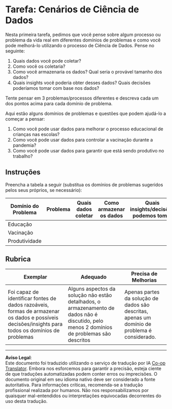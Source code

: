 <!--
CO_OP_TRANSLATOR_METADATA:
{
  "original_hash": "4e0f1773b9bee1be3b28f9fe2c71b3de",
  "translation_date": "2025-08-27T17:17:23+00:00",
  "source_file": "1-Introduction/01-defining-data-science/assignment.md",
  "language_code": "br"
}
-->
# Tarefa: Cenários de Ciência de Dados

Nesta primeira tarefa, pedimos que você pense sobre algum processo ou problema da vida real em diferentes domínios de problemas e como você pode melhorá-lo utilizando o processo de Ciência de Dados. Pense no seguinte:

1. Quais dados você pode coletar?
1. Como você os coletaria?
1. Como você armazenaria os dados? Qual seria o provável tamanho dos dados?
1. Quais insights você poderia obter desses dados? Quais decisões poderíamos tomar com base nos dados?

Tente pensar em 3 problemas/processos diferentes e descreva cada um dos pontos acima para cada domínio de problema.

Aqui estão alguns domínios de problemas e questões que podem ajudá-lo a começar a pensar:

1. Como você pode usar dados para melhorar o processo educacional de crianças nas escolas?
1. Como você pode usar dados para controlar a vacinação durante a pandemia?
1. Como você pode usar dados para garantir que está sendo produtivo no trabalho?

## Instruções

Preencha a tabela a seguir (substitua os domínios de problemas sugeridos pelos seus próprios, se necessário):

| Domínio do Problema | Problema | Quais dados coletar | Como armazenar os dados | Quais insights/decisões podemos tomar | 
|----------------------|----------|---------------------|--------------------------|---------------------------------------|
| Educação            |          |                     |                          |                                       |
| Vacinação           |          |                     |                          |                                       |
| Produtividade       |          |                     |                          |                                       |

## Rubrica

Exemplar | Adequado | Precisa de Melhorias
--- | --- | --- |
Foi capaz de identificar fontes de dados razoáveis, formas de armazenar os dados e possíveis decisões/insights para todos os domínios de problemas | Alguns aspectos da solução não estão detalhados, o armazenamento de dados não é discutido, pelo menos 2 domínios de problemas são descritos | Apenas partes da solução de dados são descritas, apenas um domínio de problema é considerado.

---

**Aviso Legal**:  
Este documento foi traduzido utilizando o serviço de tradução por IA [Co-op Translator](https://github.com/Azure/co-op-translator). Embora nos esforcemos para garantir a precisão, esteja ciente de que traduções automatizadas podem conter erros ou imprecisões. O documento original em seu idioma nativo deve ser considerado a fonte autoritativa. Para informações críticas, recomenda-se a tradução profissional realizada por humanos. Não nos responsabilizamos por quaisquer mal-entendidos ou interpretações equivocadas decorrentes do uso desta tradução.